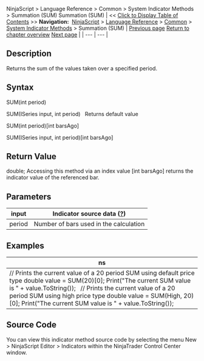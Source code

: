 ﻿
NinjaScript > Language Reference > Common > System Indicator Methods > Summation (SUM)
Summation (SUM)
| << [Click to Display Table of Contents](summation_sum.md) >> **Navigation:**     [NinjaScript](ninjascript-1.md) > [Language Reference](language_reference_wip-1.md) > [Common](common-1.md) > [System Indicator Methods](indicators-1.md) > Summation (SUM) | [Previous page](stochastics_rsi_stochrsi-1.md) [Return to chapter overview](indicators-1.md) [Next page](swing-1.md) |
| --- | --- |
## Description
Returns the sum of the values taken over a specified period.

## Syntax
SUM(int period)  

SUM(ISeries<double> input, int period)
 
Returns default value  

SUM(int period)[int barsAgo]  

SUM(ISeries<double> input, int period)[int barsAgo]

## Return Value
double; Accessing this method via an index value [int barsAgo] returns the indicator value of the referenced bar.

## Parameters
| input | Indicator source data ([?](valid_input_data_for_indicator-1.md)) |
| --- | --- |
| period | Number of bars used in the calculation |

## Examples
| ns |
| --- |
| // Prints the current value of a 20 period SUM using default price type double value = SUM(20)[0]; Print("The current SUM value is " + value.ToString());   // Prints the current value of a 20 period SUM using high price type double value = SUM(High, 20)[0]; Print("The current SUM value is " + value.ToString()); |

## Source Code
You can view this indicator method source code by selecting the menu New > NinjaScript Editor > Indicators within the NinjaTrader Control Center window.
